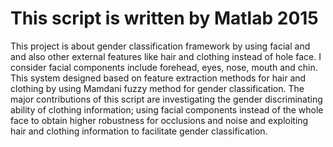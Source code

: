 # This script is written by Matlab 2015 
This project is about gender classification framework by using facial and and also other external features like hair and clothing instead of hole face. I consider facial components include forehead, eyes, nose, mouth and chin. This system designed based on feature extraction methods for hair and clothing by using Mamdani fuzzy method for gender classification. The major contributions of this script are investigating the gender discriminating ability of clothing information; using facial components instead of the whole face to obtain higher robustness for occlusions and noise and exploiting hair and clothing information to facilitate gender classification.
